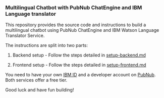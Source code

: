 ### Multilingual Chatbot with PubNub ChatEngine and IBM Language translator


This repository provides the source code and instructions to build a multilingual chatbot using PubNub ChatEngine and IBM Watson Language Translator Service.

The instructions are split into two parts:

1. Backend setup - Follow the steps detailed in [setup-backend.md](setup-backend.md)

2. Frontend setup - Follow the steps detailed in [setup-frontend.md](setup-frontend.md)

You need to have your own [IBM ID](https://console.bluemix.net/) and a developer account on [PubNub](https://admin.pubnub.com). Both services offer a free tier.

Good luck and have fun building!
